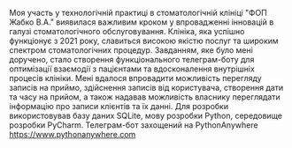 Моя участь у технологічній практиці в стоматологічній клініці "ФОП Жабко В.А." виявилася важливим кроком у впровадженні інновацій в галузі стоматологічного обслуговування. 
Клініка, яка успішно функціонує з 2021 року, славиться високою якістю послуг та широким спектром стоматологічних процедур.
Завданням, яке було мені доручено, стало створення функціонального телеграм-боту для оптимізації взаємодії з пацієнтами та вдосконалення внутрішніх процесів клініки.
Мені вдалося впровадити можливість перегляду записів на приймо, здійснення записів від користувача, створення дати та часу на прийом, а також надавав можливість власнику переглядати інформацію про записи клієнтів та їх данні.
Для розробки використовував базу даних SQLite, мову розробки Python, середовище розробки PyCharm. Телеграм-бот захощений на PythonAnywhere https://www.pythonanywhere.com
